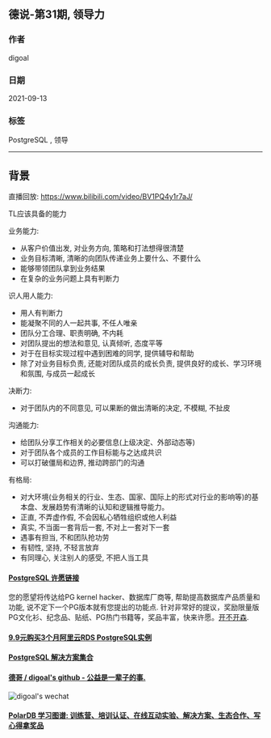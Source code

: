 ## 德说-第31期, 领导力    
    
### 作者    
digoal    
    
### 日期    
2021-09-13     
    
### 标签    
PostgreSQL , 领导  
    
----    
    
## 背景    
直播回放: https://www.bilibili.com/video/BV1PQ4y1r7aJ/   
  
TL应该具备的能力  
  
业务能力:   
- 从客户价值出发, 对业务方向, 策略和打法想得很清楚  
- 业务目标清晰, 清晰的向团队传递业务上要什么、不要什么  
- 能够带领团队拿到业务结果  
- 在复杂的业务问题上具有判断力  
  
识人用人能力:   
- 用人有判断力  
- 能凝聚不同的人一起共事, 不任人唯亲  
- 团队分工合理、职责明确, 不内耗  
- 对团队提出的想法和意见, 认真倾听, 态度平等  
- 对于在目标实现过程中遇到困难的同学, 提供辅导和帮助  
- 除了对业务目标负责, 还能对团队成员的成长负责, 提供良好的成长、学习环境和氛围, 与成员一起成长  
  
决断力:   
- 对于团队内的不同意见, 可以果断的做出清晰的决定, 不模糊, 不扯皮  
  
沟通能力:   
- 给团队分享工作相关的必要信息(上级决定、外部动态等)  
- 对于团队各个成员的工作目标能与之达成共识  
- 可以打破僵局和边界, 推动跨部门的沟通  
  
有格局:   
- 对大环境(业务相关的行业、生态、国家、国际上的形式对行业的影响等)的基本盘、发展趋势有清晰的认知和逻辑推导能力。
- 正直, 不弄虚作假, 不会因私心牺牲组织或他人利益  
- 真实, 不当面一套背后一套, 不对上一套对下一套  
- 遇事有担当, 不和团队抢功劳  
- 有韧性, 坚持, 不轻言放弃  
- 有同理心, 关注别人的感受, 不把人当工具  
     
  
#### [PostgreSQL 许愿链接](https://github.com/digoal/blog/issues/76 "269ac3d1c492e938c0191101c7238216")
您的愿望将传达给PG kernel hacker、数据库厂商等, 帮助提高数据库产品质量和功能, 说不定下一个PG版本就有您提出的功能点. 针对非常好的提议，奖励限量版PG文化衫、纪念品、贴纸、PG热门书籍等，奖品丰富，快来许愿。[开不开森](https://github.com/digoal/blog/issues/76 "269ac3d1c492e938c0191101c7238216").  
  
  
#### [9.9元购买3个月阿里云RDS PostgreSQL实例](https://www.aliyun.com/database/postgresqlactivity "57258f76c37864c6e6d23383d05714ea")
  
  
#### [PostgreSQL 解决方案集合](https://yq.aliyun.com/topic/118 "40cff096e9ed7122c512b35d8561d9c8")
  
  
#### [德哥 / digoal's github - 公益是一辈子的事.](https://github.com/digoal/blog/blob/master/README.md "22709685feb7cab07d30f30387f0a9ae")
  
  
![digoal's wechat](../pic/digoal_weixin.jpg "f7ad92eeba24523fd47a6e1a0e691b59")
  
  
#### [PolarDB 学习图谱: 训练营、培训认证、在线互动实验、解决方案、生态合作、写心得拿奖品](https://www.aliyun.com/database/openpolardb/activity "8642f60e04ed0c814bf9cb9677976bd4")
  
